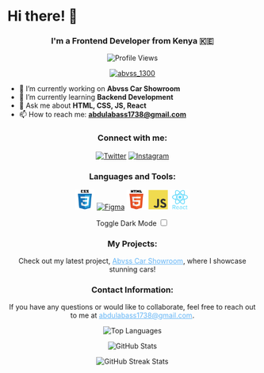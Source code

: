 # Hi there! 👋

<h3 align="center">I'm a Frontend Developer from Kenya 🇰🇪</h3>

<p align="center">
  <img src="https://komarev.com/ghpvc/?username=abvss13&label=Profile%20views&color=0e75b6&style=flat" alt="Profile Views" />
</p>

<p align="center">
  <a href="https://twitter.com/abvss_1300" target="blank"><img src="https://img.shields.io/twitter/follow/abvss_1300?logo=twitter&style=for-the-badge" alt="abvss_1300" /></a>
</p>

- 🔭 I’m currently working on **Abvss Car Showroom**
- 🌱 I’m currently learning **Backend Development**
- 💬 Ask me about **HTML, CSS, JS, React**
- 📫 How to reach me: **abdulabass1738@gmail.com**

<h3 align="center">Connect with me:</h3>
<p align="center">
  <a href="https://twitter.com/abvss_1300" target="blank"><img align="center" src="https://raw.githubusercontent.com/rahuldkjain/github-profile-readme-generator/master/src/images/icons/Social/twitter.svg" alt="Twitter" height="30" width="40" /></a>
  <a href="https://instagram.com/__.abvss_.1300" target="blank"><img align="center" src="https://raw.githubusercontent.com/rahuldkjain/github-profile-readme-generator/master/src/images/icons/Social/instagram.svg" alt="Instagram" height="30" width="40" /></a>
</p>

<h3 align="center">Languages and Tools:</h3>
<p align="center">
  <a href="https://www.w3schools.com/css/" target="_blank" rel="noreferrer"><img src="https://raw.githubusercontent.com/devicons/devicon/master/icons/css3/css3-original-wordmark.svg" alt="CSS3" width="40" height="40"/></a>
  <a href="https://www.figma.com/" target="_blank" rel="noreferrer"><img src="https://www.vectorlogo.zone/logos/figma/figma-icon.svg" alt="Figma" width="40" height="40"/></a>
  <a href="https://www.w3.org/html/" target="_blank" rel="noreferrer"><img src="https://raw.githubusercontent.com/devicons/devicon/master/icons/html5/html5-original-wordmark.svg" alt="HTML5" width="40" height="40"/></a>
  <a href="https://developer.mozilla.org/en-US/docs/Web/JavaScript" target="_blank" rel="noreferrer"><img src="https://raw.githubusercontent.com/devicons/devicon/master/icons/javascript/javascript-original.svg" alt="JavaScript" width="40" height="40"/></a>
  <a href="https://reactjs.org/" target="_blank" rel="noreferrer"><img src="https://raw.githubusercontent.com/devicons/devicon/master/icons/react/react-original-wordmark.svg" alt="React" width="40" height="40"/></a>
</p>

<!-- Dark mode toggle -->
<div align="center">
  <label for="darkModeCheckbox">Toggle Dark Mode</label>
  <input type="checkbox" id="darkModeCheckbox">
</div>

<!-- My Projects section -->
<h3 align="center">My Projects:</h3>
<p align="center">Check out my latest project, <a href="#" style="color: #64b5f6;">Abvss Car Showroom</a>, where I showcase stunning cars!</p>

<!-- Contact Information section -->
<h3 align="center">Contact Information:</h3>
<p align="center">If you have any questions or would like to collaborate, feel free to reach out to me at <a href="mailto:abdulabass1738@gmail.com" style="color: #64b5f6;">abdulabass1738@gmail.com</a>.</p>

<!-- GitHub Stats -->
<p align="center"><img src="https://github-readme-stats.vercel.app/api/top-langs?username=abvss13&show_icons=true&locale=en&layout=compact" alt="Top Languages" /></p>

<p align="center"><img src="https://github-readme-stats.vercel.app/api?username=abvss13&show_icons=true&locale=en" alt="GitHub Stats" /></p>

<p align="center"><img src="https://github-readme-streak-stats.herokuapp.com/?user=abvss13" alt="GitHub Streak Stats" /></p>
